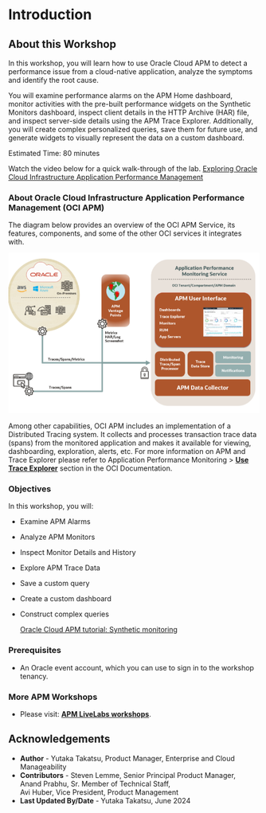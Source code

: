 # Introduction

## About this Workshop

In this workshop, you will learn how to use Oracle Cloud APM to detect a performance issue from a cloud-native application, analyze the symptoms and identify the root cause. 

You will examine performance alarms on the APM Home dashboard, monitor activities with the pre-built performance widgets on the Synthetic Monitors dashboard, inspect client details in the HTTP Archive (HAR) file, and inspect server-side details using the APM Trace Explorer. Additionally, you will create complex personalized queries, save them for future use, and generate widgets to visually represent the data on a custom dashboard.


Estimated Time: 80 minutes

Watch the video below for a quick walk-through of the lab.
[Exploring Oracle Cloud Infrastructure Application Performance Management](videohub:1_4814a932)

### About Oracle Cloud Infrastructure Application Performance Management (OCI APM)

The diagram below provides an overview of the OCI APM Service, its features, components, and some of the other OCI services it integrates with.

  ![APM architecture](images/apm_diagram.png " ")

Among other capabilities, OCI APM includes an implementation of a Distributed Tracing system. It collects and processes transaction trace data (spans) from the monitored application and makes it available for viewing, dashboarding, exploration, alerts, etc. For more information on APM and Trace Explorer please refer to Application Performance Monitoring > **[Use Trace Explorer](https://docs.oracle.com/en-us/iaas/application-performance-monitoring/doc/use-trace-explorer.html)** section in the OCI Documentation.


### Objectives

In this workshop, you will:
* Examine APM Alarms
* Analyze APM Monitors
* Inspect Monitor Details and History
* Explore APM Trace Data
* Save a custom query
* Create a custom dashboard
* Construct complex queries

  [Oracle Cloud APM tutorial: Synthetic monitoring](https://www.youtube.com/watch?v=31lJYvmT6b0)
    [](youtube:31lJYvmT6b0)


### Prerequisites


* An Oracle event account, which you can use to sign in to the workshop tenancy.

### More APM Workshops

* Please visit: **[APM LiveLabs workshops](https://livelabs.oracle.com/pls/apex/f?p=133:100:111996377805307::::SEARCH:application+Performance+monitoring)**.


## Acknowledgements

- **Author** - Yutaka Takatsu, Product Manager, Enterprise and Cloud Manageability
- **Contributors** - Steven Lemme, Senior Principal Product Manager,  
Anand Prabhu, Sr. Member of Technical Staff,  
Avi Huber, Vice President, Product Management
- **Last Updated By/Date** - Yutaka Takatsu, June 2024
